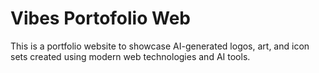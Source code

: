 # Vibes Portofolio Web

This is a portfolio website to showcase AI-generated logos, art, and icon sets created using modern web technologies and AI tools.

